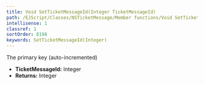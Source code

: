 ```yaml
---
title: Void SetTicketMessageId(Integer TicketMessageId)
path: /EJScript/Classes/NSTicketMessage/Member functions/Void SetTicketMessageId(Integer p_0)
intellisense: 1
classref: 1
sortOrder: 8198
keywords: SetTicketMessageId(Integer)
---
```



The primary key (auto-incremented)



* **TicketMessageId:** Integer
* **Returns:** Integer


